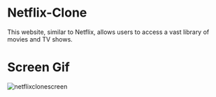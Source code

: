 # Netflix-Clone
This website, similar to Netflix, allows users to access a vast library of movies and TV shows.

# Screen Gif

![netflixclonescreen](https://github.com/user-attachments/assets/e4092a7f-fcc7-426f-acd4-fc5abaf1039e)
